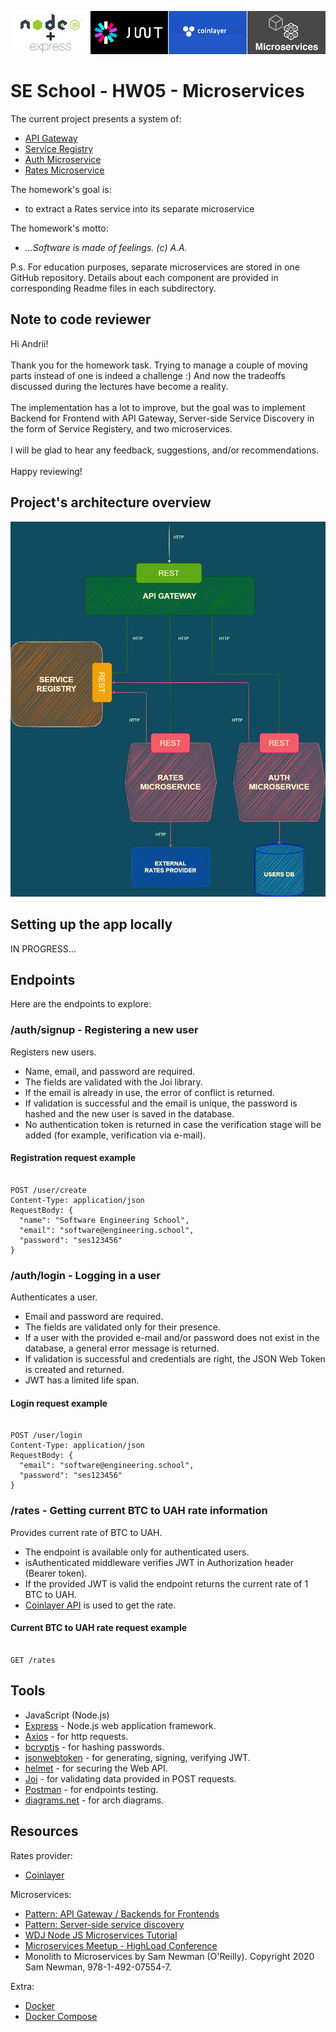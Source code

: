 ![Banner](./tools-banner.png)

# SE School - HW05 - Microservices

The current project presents a system of:

- [API Gateway](https://github.com/Larisa-Antsifrova/se-school-hw05-microservices/tree/main/01.api-gateway)
- [Service Registry](https://github.com/Larisa-Antsifrova/se-school-hw05-microservices/tree/read-mes/02.service-registry)
- [Auth Microservice](https://github.com/Larisa-Antsifrova/se-school-hw05-microservices/tree/read-mes/03.auth-microservice)
- [Rates Microservice](https://github.com/Larisa-Antsifrova/se-school-hw05-microservices/tree/read-mes/04.rates-microservice)

The homework's goal is:

- to extract a Rates service into its separate microservice

The homework's motto:

- _...Software is made of feelings. (с) A.A._

P.s. For education purposes, separate microservices are stored in one GitHub repository. Details about each component are provided in corresponding Readme files in each subdirectory.

## Note to code reviewer

Hi Andrii!  
&nbsp;  
Thank you for the homework task. Trying to manage a couple of moving parts instead of one is indeed a challenge :) And now the tradeoffs discussed during the lectures have become a reality.  
&nbsp;  
The implementation has a lot to improve, but the goal was to implement Backend for Frontend with API Gateway, Server-side Service Discovery in the form of Service Registery, and two microservices.  
&nbsp;  
I will be glad to hear any feedback, suggestions, and/or recommendations.  
&nbsp;  
Happy reviewing!

## Project's architecture overview

![Microservices Architecture](./microservices-overview.png)

## Setting up the app locally

IN PROGRESS...

## Endpoints

Here are the endpoints to explore:

### /auth/signup - Registering a new user

Registers new users.

- Name, email, and password are required.
- The fields are validated with the Joi library.
- If the email is already in use, the error of conflict is returned.
- If validation is successful and the email is unique, the password is hashed and the new user is saved in the database.
- No authentication token is returned in case the verification stage will be added (for example, verification via e-mail).

#### Registration request example

```shell

POST /user/create
Content-Type: application/json
RequestBody: {
  "name": "Software Engineering School",
  "email": "software@engineering.school",
  "password": "ses123456"
}

```

### /auth/login - Logging in a user

Authenticates a user.

- Email and password are required.
- The fields are validated only for their presence.
- If a user with the provided e-mail and/or password does not exist in the database, a general error message is returned.
- If validation is successful and credentials are right, the JSON Web Token is created and returned.
- JWT has a limited life span.

#### Login request example

```shell

POST /user/login
Content-Type: application/json
RequestBody: {
  "email": "software@engineering.school",
  "password": "ses123456"
}

```

### /rates - Getting current BTC to UAH rate information

Provides current rate of BTC to UAH.

- The endpoint is available only for authenticated users.
- isAuthenticated middleware verifies JWT in Authorization header (Bearer token).
- If the provided JWT is valid the endpoint returns the current rate of 1 BTC to UAH.
- [Coinlayer API](https://coinlayer.com/documentation) is used to get the rate.

#### Current BTC to UAH rate request example

```shell

GET /rates

```

## Tools

- JavaScript (Node.js)
- [Express](https://expressjs.com/) - Node.js web application framework.
- [Axios](https://www.npmjs.com/package/axios) - for http requests.
- [bcryptjs](https://www.npmjs.com/package/bcryptjs) - for hashing passwords.
- [jsonwebtoken](https://www.npmjs.com/package/jsonwebtoken) - for generating, signing, verifying JWT.
- [helmet](https://www.npmjs.com/package/helmet) - for securing the Web API.
- [Joi](https://joi.dev/api/) - for validating data provided in POST requests.
- [Postman](https://www.postman.com/) - for endpoints testing.
- [diagrams.net](https://app.diagrams.net/) - for arch diagrams.

## Resources

Rates provider:

- [Coinlayer](https://coinlayer.com/documentation)

Microservices:

- [Pattern: API Gateway / Backends for Frontends](https://microservices.io/patterns/apigateway.html)
- [Pattern: Server-side service discovery](https://microservices.io/patterns/server-side-discovery.html)
- [WDJ Node JS Microservices Tutorial](https://www.youtube.com/playlist?list=PLrwNNiB6YOA0KmfliJoSuZzEN6tjSdEXc)
- [Microservices Meetup - HighLoad Conference](https://www.youtube.com/watch?v=z7AIKbydOJE&ab_channel=HighLoadChannel)
- Monolith to Microservices by Sam Newman (O'Reilly). Copyright 2020 Sam Newman, 978-1-492-07554-7.

Extra:

- [Docker](https://docs.docker.com/)
- [Docker Compose](https://docs.docker.com/compose/gettingstarted/)
